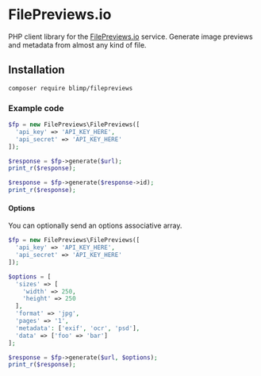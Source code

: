 # FilePreviews.io

PHP client library for the [FilePreviews.io](http://filepreviews.io) service. Generate image previews and metadata from almost any kind of file.


## Installation

```
composer require blimp/filepreviews
```

### Example code

```php
$fp = new FilePreviews\FilePreviews([
  'api_key' => 'API_KEY_HERE',
  'api_secret' => 'API_KEY_HERE'
]);

$response = $fp->generate($url);
print_r($response);

$response = $fp->generate($response->id);
print_r($response);
```

#### Options
You can optionally send an options associative array.

```php
$fp = new FilePreviews\FilePreviews([
  'api_key' => 'API_KEY_HERE',
  'api_secret' => 'API_KEY_HERE'
]);

$options = [
  'sizes' => [
    'width' => 250,
    'height' => 250
  ],
  'format' => 'jpg',
  'pages' => '1',
  'metadata': ['exif', 'ocr', 'psd'],
  'data' => ['foo' => 'bar']
];

$response = $fp->generate($url, $options);
print_r($response);
```
